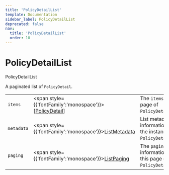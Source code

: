 ```yaml
---
title: 'PolicyDetailList'
template: Documentation
sidebar_label: PolicyDetailList
deprecated: false
nav:
  title: 'PolicyDetailList'
  order: 10
---
```


# PolicyDetailList

<div style={{'fontFamily':'monospace'}}><span style={{'fontSize':'1.5rem','fontWeight':500}}>PolicyDetailList</span></div>



A paginated list of `PolicyDetail`.

| | | |
| -- | -- | -- |
| `items` | <span style={{'fontFamily':'monospace'}}>[<a href="/guardrails/docs/reference/graphql/object/PolicyDetail">PolicyDetail</a>]</span> | The `items` for this page of `PolicyDetailList`. |
| `metadata` | <span style={{'fontFamily':'monospace'}}><a href="/guardrails/docs/reference/graphql/object/ListMetadata">ListMetadata</a></span> | List metadata information for the instance of `PolicyDetailList`. |
| `paging` | <span style={{'fontFamily':'monospace'}}><a href="/guardrails/docs/reference/graphql/object/ListPaging">ListPaging</a></span> | The `paging` information for this page of `PolicyDetailList`. |